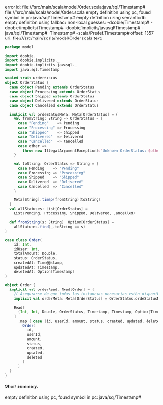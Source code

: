 error id: file://<WORKSPACE>/src/main/scala/model/Order.scala:java/sql/Timestamp#
file://<WORKSPACE>/src/main/scala/model/Order.scala
empty definition using pc, found symbol in pc: java/sql/Timestamp#
empty definition using semanticdb
empty definition using fallback
non-local guesses:
	 -doobie/Timestamp#
	 -doobie/implicits/Timestamp#
	 -doobie/implicits/javasql/Timestamp#
	 -java/sql/Timestamp#
	 -Timestamp#
	 -scala/Predef.Timestamp#
offset: 1357
uri: file://<WORKSPACE>/src/main/scala/model/Order.scala
text:
```scala
package model

import doobie._
import doobie.implicits._
import doobie.implicits.javasql._
import java.sql.Timestamp

sealed trait OrderStatus
object OrderStatus {
  case object Pending extends OrderStatus
  case object Processing extends OrderStatus
  case object Shipped extends OrderStatus
  case object Delivered extends OrderStatus
  case object Cancelled extends OrderStatus

  implicit val ordeStatusMeta: Meta[OrderStatus] = {
    val fromString: String => OrderStatus = {
      case "Pending"    => Pending
      case "Processing" => Processing
      case "Shipped"    => Shipped
      case "Delivered"  => Delivered
      case "Cancelled"  => Cancelled
      case other =>
        throw new IllegalArgumentException(s"Unknown OrderStatus: $other")
    }

    val toString: OrderStatus => String = {
      case Pending    => "Pending"
      case Processing => "Processing"
      case Shipped    => "Shipped"
      case Delivered  => "Delivered"
      case Cancelled  => "Cancelled"
    }

    Meta[String].timap(fromString)(toString)
  }
  val allStatuses: List[OrderStatus] =
    List(Pending, Processing, Shipped, Delivered, Cancelled)

  def fromString(s: String): Option[OrderStatus] =
    allStatuses.find(_.toString == s)
}

case class Order(
    id: Int,
    idUser: Int,
    totalAmount: Double,
    status: OrderStatus,
    createdAt: Time@@stamp,
    updatedAt: Timestamp,
    deletedAt: Option[Timestamp]
)

object Order {
  implicit val orderRead: Read[Order] = {
    // Asegurarse de que todas las instancias necesarias estén disponibles
    implicit val orderMeta: Meta[OrderStatus] = OrderStatus.ordeStatusMeta

    Read[
      (Int, Int, Double, OrderStatus, Timestamp, Timestamp, Option[Timestamp])
    ]
      .map { case (id, userId, amount, status, created, updated, deleted) =>
        Order(
          id,
          userId,
          amount,
          status,
          created,
          updated,
          deleted
        )
      }
  }
}

```


#### Short summary: 

empty definition using pc, found symbol in pc: java/sql/Timestamp#